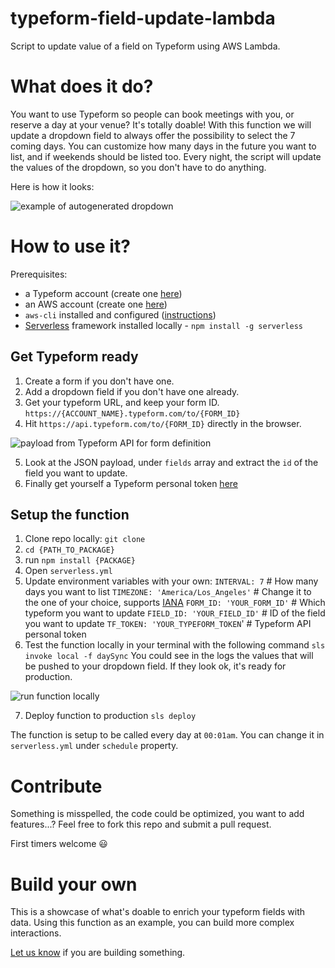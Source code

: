 # typeform-field-update-lambda
Script to update value of a field on Typeform using AWS Lambda.

# What does it do?
You want to use Typeform so people can book meetings with you, or reserve a day at your venue?
It's totally doable!
With this function we will update a dropdown field to always offer the possibility to select the 7 coming days.
You can customize how many days in the future you want to list, and if weekends should be listed too.
Every night, the script will update the values of the dropdown, so you don't have to do anything.

Here is how it looks:

![example of autogenerated dropdown](./doc-images/dropdown_date_example.png)

# How to use it?
Prerequisites:
- a Typeform account (create one [here](https://admin.typeform.com/signup))
- an AWS account (create one [here](https://aws.amazon.com))
- `aws-cli` installed and configured ([instructions](https://aws.amazon.com/cli/))
- [Serverless](https://serverless.com/framework/) framework installed locally - `npm install -g serverless`

## Get Typeform ready

1. Create a form if you don't have one.
2. Add a dropdown field if you don't have one already.
3. Get your typeform URL, and keep your form ID.
  `https://{ACCOUNT_NAME}.typeform.com/to/{FORM_ID}`
4. Hit `https://api.typeform.com/to/{FORM_ID}` directly in the browser.

![payload from Typeform API for form definition](./doc-images/api_typeform_payload.png)

5. Look at the JSON payload, under `fields` array and extract the `id` of the field you want to update.
6. Finally get yourself a Typeform personal token [here](https://admin.typeform.com/account#/section/tokens)

## Setup the function

1. Clone repo locally: `git clone`
1. `cd {PATH_TO_PACKAGE} `
1. run `npm install {PACKAGE}`
1. Open `serverless.yml`
1. Update environment variables with your own:
      `INTERVAL: 7` # How many days you want to list
      `TIMEZONE: 'America/Los_Angeles'` # Change it to the one of your choice, supports [IANA](https://moment.github.io/luxon/docs/manual/zones.html#iana-support)
      `FORM_ID: 'YOUR_FORM_ID'` # Which typeform you want to update
      `FIELD_ID: 'YOUR_FIELD_ID'` # ID of the field you want to update
      `TF_TOKEN: 'YOUR_TYPEFORM_TOKEN`' # Typeform API personal token
1. Test the function locally in your terminal with the following command `sls invoke local -f daySync`
You could see in the logs the values that will be pushed to your dropdown field. If they look ok, it's ready for production.

![run function locally](./doc-images/dateSync_lambda_local.png)

7. Deploy function to production `sls deploy`

The function is setup to be called every day at `00:01am`. You can change it in `serverless.yml` under `schedule` property.

# Contribute
Something is misspelled, the code could be optimized, you want to add features...?
Feel free to fork this repo and submit a pull request.

First timers welcome 😃


# Build your own
This is a showcase of what's doable to enrich your typeform fields with data. Using this function as an example, you can build more complex interactions.

[Let us know](https://developerplatform.typeform.com/to/Xc7NMh?utm_source=github&utm_medium=repo&utm_campaign=typeform-field-update-lambda) if you are building something.
